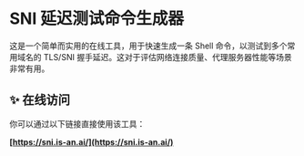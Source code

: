 # SNI 延迟测试命令生成器

这是一个简单而实用的在线工具，用于快速生成一条 Shell 命令，以测试到多个常用域名的 TLS/SNI 握手延迟。这对于评估网络连接质量、代理服务器性能等场景非常有用。

## ✨ 在线访问

你可以通过以下链接直接使用该工具：

**[https://sni.is-an.ai/](https://sni.is-an.ai/)**
